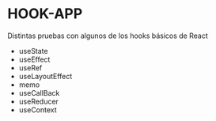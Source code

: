 # HOOK-APP

Distintas pruebas con algunos de los hooks básicos de React
- useState
- useEffect
- useRef
- useLayoutEffect
- memo
- useCallBack
- useReducer
- useContext
